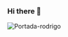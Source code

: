### Hi there 👋
![Portada-rodrigo](https://github.com/RodrigoOsor1o/RodrigoOsor1o/assets/168252349/dfcaddc1-ade4-4eac-92b0-8ff50b8aeb4e)

<!--
**RodrigoOsor1o/RodrigoOsor1o** is a ✨ _special_ ✨ repository because its `README.md` (this file) appears on your GitHub profile.

Here are some ideas to get you started:

- 🔭 I’m currently working on ...
- 🌱 I’m currently learning ...
- 👯 I’m looking to collaborate on ...
- 🤔 I’m looking for help with ...
- 💬 Ask me about ...
- 📫 How to reach me: ...
- 😄 Pronouns: ...
- ⚡ Fun fact: ...
-->
